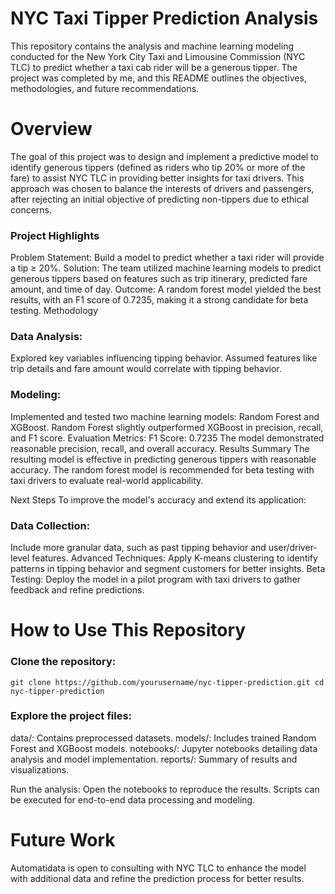 # NYC Taxi Tipper Prediction Analysis

This repository contains the analysis and machine learning modeling conducted for the New York City Taxi and Limousine Commission (NYC TLC) to predict whether a taxi cab rider will be a generous tipper. The project was completed by me, and this README outlines the objectives, methodologies, and future recommendations.

# Overview
The goal of this project was to design and implement a predictive model to identify generous tippers (defined as riders who tip 20% or more of the fare) to assist NYC TLC in providing better insights for taxi drivers. This approach was chosen to balance the interests of drivers and passengers, after rejecting an initial objective of predicting non-tippers due to ethical concerns.

### Project Highlights
Problem Statement: Build a model to predict whether a taxi rider will provide a tip ≥ 20%.
Solution: The team utilized machine learning models to predict generous tippers based on features such as trip itinerary, predicted fare amount, and time of day.
Outcome: A random forest model yielded the best results, with an F1 score of 0.7235, making it a strong candidate for beta testing.
Methodology

### Data Analysis:
Explored key variables influencing tipping behavior.
Assumed features like trip details and fare amount would correlate with tipping behavior.

### Modeling:
Implemented and tested two machine learning models: Random Forest and XGBoost.
Random Forest slightly outperformed XGBoost in precision, recall, and F1 score.
Evaluation Metrics:
F1 Score: 0.7235
The model demonstrated reasonable precision, recall, and overall accuracy.
Results Summary
The resulting model is effective in predicting generous tippers with reasonable accuracy. The random forest model is recommended for beta testing with taxi drivers to evaluate real-world applicability.

Next Steps
To improve the model's accuracy and extend its application:

### Data Collection:
Include more granular data, such as past tipping behavior and user/driver-level features.
Advanced Techniques:
Apply K-means clustering to identify patterns in tipping behavior and segment customers for better insights.
Beta Testing:
Deploy the model in a pilot program with taxi drivers to gather feedback and refine predictions.

# How to Use This Repository
### Clone the repository:

`git clone https://github.com/yourusername/nyc-tipper-prediction.git
cd nyc-tipper-prediction`

### Explore the project files:
data/: Contains preprocessed datasets.
models/: Includes trained Random Forest and XGBoost models.
notebooks/: Jupyter notebooks detailing data analysis and model implementation.
reports/: Summary of results and visualizations.

Run the analysis:
Open the notebooks to reproduce the results.
Scripts can be executed for end-to-end data processing and modeling.

# Future Work
Automatidata is open to consulting with NYC TLC to enhance the model with additional data and refine the prediction process for better results.

